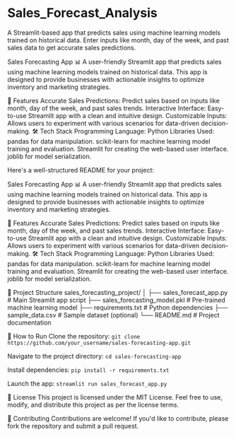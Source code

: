 # Sales_Forecast_Analysis
A Streamlit-based app that predicts sales using machine learning models trained on historical data. Enter inputs like month, day of the week, and past sales data to get accurate sales predictions.

Sales Forecasting App 📊
A user-friendly Streamlit app that predicts sales using machine learning models trained on historical data. This app is designed to provide businesses with actionable insights to optimize inventory and marketing strategies.

🚀 Features
Accurate Sales Predictions: Predict sales based on inputs like month, day of the week, and past sales trends.
Interactive Interface: Easy-to-use Streamlit app with a clean and intuitive design.
Customizable Inputs: Allows users to experiment with various scenarios for data-driven decision-making.
🛠️ Tech Stack
Programming Language: Python
Libraries Used:
pandas for data manipulation.
scikit-learn for machine learning model training and evaluation.
Streamlit for creating the web-based user interface.
joblib for model serialization.


Here's a well-structured README for your project:

Sales Forecasting App 📊
A user-friendly Streamlit app that predicts sales using machine learning models trained on historical data. This app is designed to provide businesses with actionable insights to optimize inventory and marketing strategies.

🚀 Features
Accurate Sales Predictions: Predict sales based on inputs like month, day of the week, and past sales trends.
Interactive Interface: Easy-to-use Streamlit app with a clean and intuitive design.
Customizable Inputs: Allows users to experiment with various scenarios for data-driven decision-making.
🛠️ Tech Stack
Programming Language: Python
Libraries Used:
pandas for data manipulation.
scikit-learn for machine learning model training and evaluation.
Streamlit for creating the web-based user interface.
joblib for model serialization.


📂 Project Structure
sales_forecasting_project/
│
├── sales_forecast_app.py       # Main Streamlit app script
├── sales_forecasting_model.pkl # Pre-trained machine learning model
├── requirements.txt            # Python dependencies
├── sample_data.csv             # Sample dataset (optional)
└── README.md                   # Project documentation


🏃 How to Run
Clone the repository:
```git clone https://github.com/your_username/sales-forecasting-app.git```

Navigate to the project directory:
```cd sales-forecasting-app```

Install dependencies:
```pip install -r requirements.txt```

Launch the app:
```streamlit run sales_forecast_app.py```


📜 License
This project is licensed under the MIT License. Feel free to use, modify, and distribute this project as per the license terms.

🤝 Contributing
Contributions are welcome! If you'd like to contribute, please fork the repository and submit a pull request.




